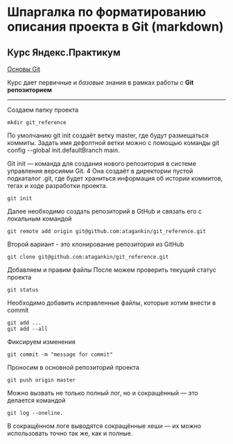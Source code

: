 # Шпаргалка по форматированию описания проекта в Git (markdown)

## Курс Яндекс.Практикум

[Основы Git](https://practicum.yandex.ru/git-basics/?from=catalog)

Курс дает первичные и _базовые_ знания в рамках работы с **Git репозиторием**

---

Создаем папку проекта
```
mkdir git_reference
```

По умолчанию git init создаёт ветку master, где будут размещаться коммиты. Задать имя дефолтной ветки можно с помощью команды git config --global init.defaultBranch main.

Git init — команда для создания нового репозитория в системе управления версиями Git. 4 Она создаёт в директории пустой подкаталог .git, где будет храниться информация об истории коммитов, тегах и ходе разработки проекта. 

```
git init
```

Далее необходимо создать репозиторий в GtHub и связать его с локальным командой
```
git remote add origin git@github.com:atagankin/git_reference.git
```

Второй вариант - это клонирование репозитория из GitHub
```
git clone git@github.com:atagankin/git_reference.git
```
Добавляем и правим файлы
После можем проверить текущий статус проекта
```
git status
```

Необходимо добавить исправленные файлы, которые хотим внести в commit
```
git add ...
git add --all
```

Фиксируем изменения
```
git commit -m "message for commit"
```
Проносим в основной репозиторий проекта
```
git push origin master
```
Можно вызвать не только полный лог, но и сокращённый — это делается командой 
```
git log --oneline.
```
В сокращённом логе выводятся сокращённые хеши — их можно использовать точно так же, как и полные.

